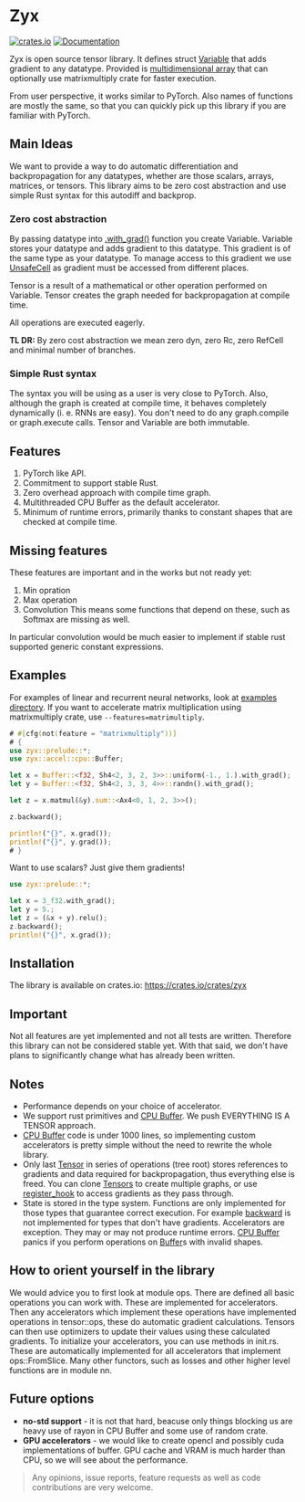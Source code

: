 # Zyx

[![crates.io](https://img.shields.io/crates/v/zyx.svg)](https://crates.io/crates/zyx)
[![Documentation](https://docs.rs/zyx/badge.svg)](https://docs.rs/zyx)

Zyx is open source tensor library. It defines struct [Variable](crate::tensor::Variable) that adds gradient to any datatype.
Provided is [multidimensional array](crate::accel::cpu::Buffer) that can optionally use matrixmultiply crate for faster execution.

From user perspective, it works similar to PyTorch. Also names of functions are mostly the same,
so that you can quickly pick up this library if you are familiar with PyTorch.

## Main Ideas

We want to provide a way to do automatic differentiation and backpropagation for any datatypes, whether are those scalars, arrays, matrices, or tensors.
This library aims to be zero cost abstraction and use simple Rust syntax for this autodiff and backprop.

### Zero cost abstraction

By passing datatype into [.with_grad()](crate::tensor::IntoVariable::with_grad()) function you create Variable. Variable stores your datatype and adds gradient
to this datatype. This gradient is of the same type as your datatype. To manage access to this gradient we use [UnsafeCell](core::cell::UnsafeCell) as gradient must
be accessed from different places.

Tensor is a result of a mathematical or other operation performed on Variable. Tensor creates the graph needed for backpropagation at compile time.

All operations are executed eagerly.

**TL DR:** By zero cost abstraction we mean zero dyn, zero Rc, zero RefCell and minimal number of branches.

### Simple Rust syntax

The syntax you will be using as a user is very close to PyTorch.
Also, although the graph is created at compile time, it behaves completely dynamically (i. e. RNNs are easy). You don't need to do any graph.compile or graph.execute calls.
Tensor and Variable are both immutable.

## Features

1. PyTorch like API.
2. Commitment to support stable Rust.
3. Zero overhead approach with compile time graph.
4. Multithreaded CPU Buffer as the default accelerator.
5. Minimum of runtime errors, primarily thanks to constant shapes that are checked at compile time.

## Missing features

These features are important and in the works but not ready yet:
1. Min opration
2. Max operation
3. Convolution
This means some functions that depend on these, such as Softmax are missing as well.

In particular convolution would be much easier to implement if stable rust supported generic constant expressions.

## Examples

For examples of linear and recurrent neural networks, look at [examples directory](https://github.com/zk4x/zyx/tree/main/examples).
If you want to accelerate matrix multiplication using matrixmultiply crate, use `--features=matrimultiply`.

```rust
# #[cfg(not(feature = "matrixmultiply"))]
# {
use zyx::prelude::*;
use zyx::accel::cpu::Buffer;

let x = Buffer::<f32, Sh4<2, 3, 2, 3>>::uniform(-1., 1.).with_grad();
let y = Buffer::<f32, Sh4<2, 3, 3, 4>>::randn().with_grad();

let z = x.matmul(&y).sum::<Ax4<0, 1, 2, 3>>();

z.backward();

println!("{}", x.grad());
println!("{}", y.grad());
# }
```

Want to use scalars? Just give them gradients!

```rust
use zyx::prelude::*;

let x = 3_f32.with_grad();
let y = 5.;
let z = (&x + y).relu();
z.backward();
println!("{}", x.grad());
```

## Installation

The library is available on crates.io: <https://crates.io/crates/zyx>

## Important

Not all features are yet implemented and not all tests are written.
Therefore this library can not be considered stable yet.
With that said, we don't have plans to significantly change what has already been written.

## Notes

- Performance depends on your choice of accelerator.
- We support rust primitives and [CPU Buffer](crate::accel::cpu::Buffer). We push EVERYTHING IS A TENSOR approach.
- [CPU Buffer](crate::accel::cpu::Buffer) code is under 1000 lines, so implementing custom accelerators is pretty simple without the need to rewrite the whole library.
- Only last [Tensor](crate::tensor::Tensor) in series of operations (tree root) stores references to gradients and data required for backpropagation, thus everything else is freed. You can clone [Tensors](crate::tensor::Tensor) to create multiple graphs, or use [register_hook](crate::tensor::Tensor::register_hook()) to access gradients as they pass through.
- State is stored in the type system. Functions are only implemented for those types that guarantee correct execution. For example [backward](crate::tensor::Tensor::backward()) is not implemented for types that don't have gradients. Accelerators are exception. They may or may not produce runtime errors. [CPU Buffer](crate::accel::cpu::Buffer) panics if you perform operations on [Buffer](crate::accel::cpu::Buffer)s with invalid shapes.

## How to orient yourself in the library

We would advice you to first look at module ops. There are defined all basic operations you can work with. These are implemented for accelerators. Then any accelerators which implement these operations have implemented operations in tensor::ops, these do automatic gradient calculations.
Tensors can then use optimizers to update their values using these calculated gradients.
To initialize your accelerators, you can use methods in init.rs. These are automatically implemented for all accelerators that implement ops::FromSlice.
Many other functors, such as losses and other higher level functions are in module nn.

## Future options

- **no-std support** - it is not that hard, beacuse only things blocking us are heavy use of rayon in CPU Buffer and some use of random crate.
- **GPU accelerators** - we would like to create opencl and possibly cuda implementations of buffer. GPU cache and VRAM is much harder than CPU, so we will see about the performance.

> Any opinions, issue reports, feature requests as well as code contributions are very welcome.
